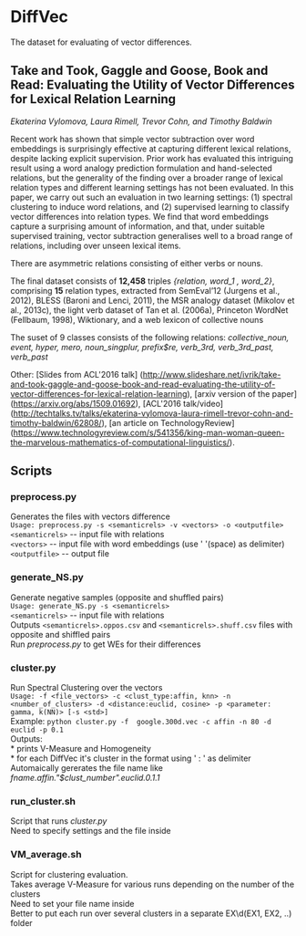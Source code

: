 # DiffVec

The dataset for evaluating of vector differences.

## Take and Took, Gaggle and Goose, Book and Read: Evaluating the Utility of Vector Differences for Lexical Relation Learning
*Ekaterina Vylomova, Laura Rimell, Trevor Cohn, and Timothy Baldwin*   

Recent work has shown that simple vector subtraction over word embeddings is surprisingly effective at capturing different lexical
relations, despite lacking explicit supervision.
Prior work has evaluated this intriguing result using a word analogy prediction formulation and hand-selected relations, but the generality
of the finding over a broader range of lexical relation types and different learning settings has not been evaluated. In this paper, we carry
out such an evaluation in two learning settings: (1) spectral clustering to induce word relations, and (2) supervised learning to classify
vector differences into relation types. We find that word embeddings capture a surprising amount of information, and that, under suitable supervised training, vector subtraction generalises well to a broad range of relations,
including over unseen lexical items.  

There are asymmetric relations consisting of either verbs or nouns.   

The final dataset consists of **12,458** triples *{relation, word_1 , word_2}*, comprising **15** relation types, extracted from SemEval’12 (Jurgens et al., 2012), BLESS (Baroni and Lenci, 2011), the MSR analogy dataset (Mikolov et al., 2013c), the light verb dataset of Tan et al. (2006a), Princeton WordNet (Fellbaum, 1998), Wiktionary, and a web lexicon of collective nouns

The suset of 9 classes consists of the following relations: *collective_noun, event, hyper, mero, noun_singplur, prefix$re, verb_3rd, verb_3rd_past, verb_past*

Other: [Slides from ACL'2016 talk] (http://www.slideshare.net/ivrik/take-and-took-gaggle-and-goose-book-and-read-evaluating-the-utility-of-vector-differences-for-lexical-relation-learning), [arxiv version of the paper] (https://arxiv.org/abs/1509.01692), [ACL'2016 talk/video] (http://techtalks.tv/talks/ekaterina-vylomova-laura-rimell-trevor-cohn-and-timothy-baldwin/62808/), [an article on TechnologyReview] (https://www.technologyreview.com/s/541356/king-man-woman-queen-the-marvelous-mathematics-of-computational-linguistics/).

## Scripts

### preprocess.py
Generates the files with vectors difference  
```Usage: preprocess.py -s <semanticrels> -v <vectors> -o <outputfile>```  
`<semanticrels>` -- input file with relations  
`<vectors>` -- input file with word embeddings (use ' '(space) as delimiter)  
`<outputfile>`  -- output file

### generate_NS.py
Generate negative samples (opposite and shuffled pairs)  
```Usage: generate_NS.py -s <semanticrels>```  
```<semanticrels>``` -- input file with relations  
Outputs `<semanticrels>.oppos.csv` and `<semanticrels>.shuff.csv` files with opposite and shiffled pairs   
Run *preprocess.py* to get WEs for their differences  

### cluster.py
Run Spectral Clustering over the vectors  
  ```Usage: -f <file_vectors> -c <clust_type:affin, knn> -n <number_of_clusters> -d <distance:euclid, cosine> -p <parameter: gamma, k(NN)> [-s <std>]```  
  Example: ```python cluster.py -f  google.300d.vec -c affin -n 80 -d euclid -p 0.1```  
  Outputs:  
	* prints V-Measure and Homogeneity  
	* for each DiffVec it's cluster in the format using ' : ' as delimiter  
  Automaically gererates the file name like *fname.affin."$clust_number".euclid.0.1.1*  

### run_cluster.sh
Script that runs *cluster.py*  
Need to specify settings and the file inside  

### VM_average.sh
Script for clustering evaluation.   
Takes average V-Measure for various runs depending on the number of the clusters  
Need to set your file name inside  
Better to put each run over several clusters in a separate EX\d(EX1, EX2, ..) folder  
